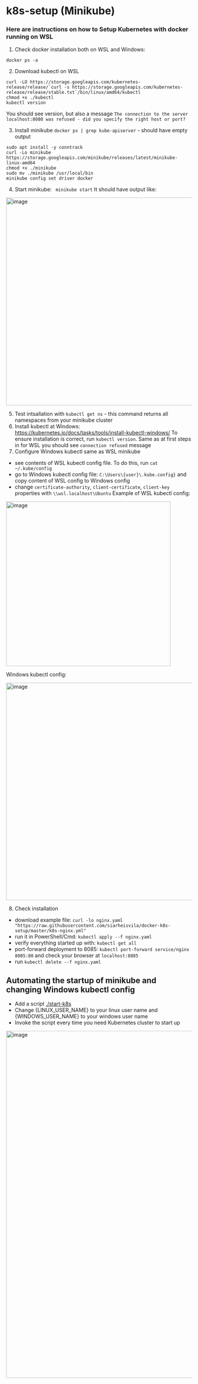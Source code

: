 # k8s-setup (Minikube)
### Here are instructions on how to Setup Kubernetes with docker running on WSL
1. Check docker installation both on WSL and Windows:
```
docker ps -a
```
2. Download kubectl on WSL
```
curl -LO https://storage.googleapis.com/kubernetes-release/release/`curl -s https://storage.googleapis.com/kubernetes-release/release/stable.txt`/bin/linux/amd64/kubectl
chmod +x ./kubectl
kubectl version
```
You should see version, but also a message `The connection to the server localhost:8080 was refused - did you specify the right host or port?`

3. Install minikube
`docker ps | grep kube-apiserver` - should have empty output
```
sudo apt install -y conntrack
curl -Lo minikube https://storage.googleapis.com/minikube/releases/latest/minikube-linux-amd64
chmod +x ./minikube
sudo mv ./minikube /usr/local/bin
minikube config set driver docker
```
4. Start minikube:
` minikube start`
It should have output like:
<img width="563" alt="image" src="https://github.com/SiarheiSvila/docker-k8s-setup/assets/47723898/2bb5cf79-6dba-4a3a-96c5-1b0cbb3f978d">

5. Test intsallation with `kubectl get ns` - this command returns all namespaces from your minikube cluster
6. Install kubectl at Windows:
https://kubernetes.io/docs/tasks/tools/install-kubectl-windows/
To ensure installation is correct, run `kubectl version`. Same as at first steps in for WSL you should see `connection refused` message
7. Configure Windows kubectl same as WSL minikube
- see contents of WSL kubectl config file. To do this, run `cat ~/.kube/config`
- go to Windows kubectl config file: `C:\Users\{user}\.kube.config}` and copy content of WSL config to Windows config
- change `certificate-authority`, `client-certificate`, `client-key` properties with `\\wsl.localhost\Ubuntu`
Example of WSL kubectl config:

<img width="446" alt="image" src="https://github.com/SiarheiSvila/docker-k8s-setup/assets/47723898/5d204e3f-55d2-41da-87a5-74421c8495b8">

Windows kubectl config:

<img width="589" alt="image" src="https://github.com/SiarheiSvila/docker-k8s-setup/assets/47723898/0f428e97-77dd-4cd1-8b02-2093303b0134">

8. Check installation
- download example file: `curl -lo nginx.yaml "https://raw.githubusercontent.com/siarheisvila/docker-k8s-setup/master/k8s-nginx.yml"`
- run it in PowerShell/Cmd: `kubectl apply --f nginx.yaml`
- verify everything started up with: `kubectl get all`
- port-forward deployment to 8085: `kubectl port-forward service/nginx 8085:80` and check your browser at `localhost:8085`
- run `kubectl delete --f nginx.yaml`


## Automating the startup of minikube and changing Windows kubectl config
- Add a script [./start-k8s](https://github.com/SiarheiSvila/docker-k8s-setup/blob/master/scripts/start-k8s.sh) 
- Change {LINUX_USER_NAME} to your linux user name and {WINDOWS_USER_NAME} to your windows user name
- Invoke the script every time you need Kubernetes cluster to start up
<img width="940" alt="image" src="https://github.com/SiarheiSvila/docker-k8s-setup/assets/47723898/0d7561c3-59f8-464d-8abc-fd3f74d0f59a">


